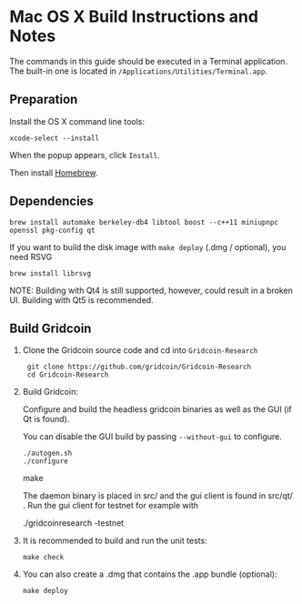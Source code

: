 Mac OS X Build Instructions and Notes
====================================
The commands in this guide should be executed in a Terminal application.
The built-in one is located in `/Applications/Utilities/Terminal.app`.

Preparation
-----------
Install the OS X command line tools:

`xcode-select --install`

When the popup appears, click `Install`.

Then install [Homebrew](https://brew.sh).

Dependencies
----------------------

    brew install automake berkeley-db4 libtool boost --c++11 miniupnpc openssl pkg-config qt

If you want to build the disk image with `make deploy` (.dmg / optional), you need RSVG

    brew install librsvg

NOTE: Building with Qt4 is still supported, however, could result in a broken UI. Building with Qt5 is recommended.

Build Gridcoin
------------------------

1. Clone the Gridcoin source code and cd into `Gridcoin-Research`

        git clone https://github.com/gridcoin/Gridcoin-Research
        cd Gridcoin-Research

2.  Build Gridcoin:

    Configure and build the headless gridcoin binaries as well as the GUI (if Qt is found).

    You can disable the GUI build by passing `--without-gui` to configure.

        ./autogen.sh
        ./configure
	make

    The daemon binary is placed in src/ and the gui client is found in src/qt/ . Run the gui client for testnet for example with
    	
	./gridcoinresearch -testnet

3.  It is recommended to build and run the unit tests:

        make check

4.  You can also create a .dmg that contains the .app bundle (optional):

        make deploy


